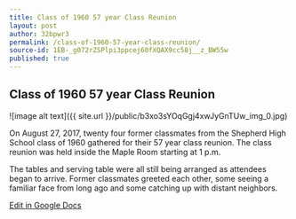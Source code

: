 ```yaml
---
title: Class of 1960 57 year Class Reunion
layout: post
author: 32bpwr3
permalink: /class-of-1960-57-year-class-reunion/
source-id: 1EB-_g072rZSPlpi3ppcej60fXQAX9cc58j__z_BW55w
published: true
---
```

## Class of 1960 57 year Class Reunion

![image alt text]({{ site.url }}/public/b3xo3sYOqGgj4xwJyGnTUw_img_0.jpg)

On August 27, 2017, twenty four former classmates from the Shepherd High School class of 1960 gathered for their 57 year class reunion. The class reunion was held inside the Maple Room starting at 1 p.m.

The tables and serving table were all still being arranged as attendees began to arrive. Former classmates greeted each other, some seeing a familiar face from long ago and some catching up with distant neighbors.

[Edit in Google Docs](https://docs.google.com/document/d/1EB-_g072rZSPlpi3ppcej60fXQAX9cc58j__z_BW55w/edit?usp=sharing)

